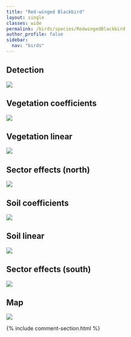 ```yaml
---
title: "Red-winged Blackbird"
layout: single
classes: wide
permalink: /birds/species/RedwingedBlackbird
author_profile: false
sidebar:
  nav: "birds"
---
```


<h2>Detection</h2>

<a href="https://beallen.github.io/DevelopmentWebsite/assets/images/birds/RedwingedBlackbird/det.jpg">
<img src="https://beallen.github.io/DevelopmentWebsite/assets/images/birds/RedwingedBlackbird/det.jpg">
</a>

<h2>Vegetation coefficients</h2>

<a href="https://beallen.github.io/DevelopmentWebsite/assets/images/birds/RedwingedBlackbird/veghf.jpg">
<img src="https://beallen.github.io/DevelopmentWebsite/assets/images/birds/RedwingedBlackbird/veghf.jpg">
</a>

<h2>Vegetation linear</h2>

<a href="https://beallen.github.io/DevelopmentWebsite/assets/images/birds/RedwingedBlackbird/lin-north.jpg">
<img src="https://beallen.github.io/DevelopmentWebsite/assets/images/birds/RedwingedBlackbird/lin-north.jpg">
</a>

<h2>Sector effects (north)</h2>

<a href="https://beallen.github.io/DevelopmentWebsite/assets/images/birds/RedwingedBlackbird/sector-north.jpg">
<img src="https://beallen.github.io/DevelopmentWebsite/assets/images/birds/RedwingedBlackbird/sector-north.jpg">
</a>

<h2>Soil coefficients</h2>

<a href="https://beallen.github.io/DevelopmentWebsite/assets/images/birds/RedwingedBlackbird/soilhf.jpg">
<img src="https://beallen.github.io/DevelopmentWebsite/assets/images/birds/RedwingedBlackbird/soilhf.jpg">
</a>

<h2>Soil linear</h2>

<a href="https://beallen.github.io/DevelopmentWebsite/assets/images/birds/RedwingedBlackbird/lin-south.jpg">
<img src="https://beallen.github.io/DevelopmentWebsite/assets/images/birds/RedwingedBlackbird/lin-south.jpg">
</a>

<h2>Sector effects (south)</h2>

<a href="https://beallen.github.io/DevelopmentWebsite/assets/images/birds/RedwingedBlackbird/sector-south.jpg">
<img src="https://beallen.github.io/DevelopmentWebsite/assets/images/birds/RedwingedBlackbird/sector-south.jpg">
</a>

<h2>Map</h2>

<a href="https://beallen.github.io/DevelopmentWebsite/assets/images/birds/RedwingedBlackbird/map.jpg">
<img src="https://beallen.github.io/DevelopmentWebsite/assets/images/birds/RedwingedBlackbird/map.jpg">
</a>

{% include comment-section.html %}
